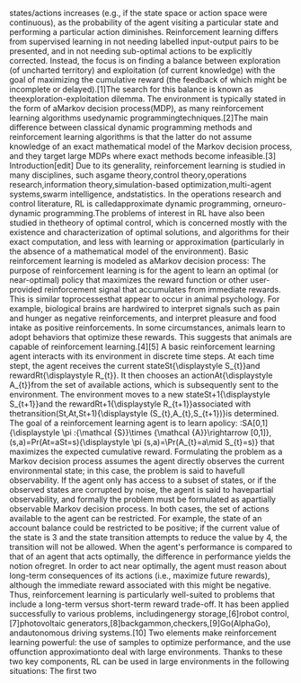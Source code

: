 states/actions increases (e.g., if the state space or action space were continuous), as the probability of the agent visiting a particular state and performing a particular action diminishes. Reinforcement learning differs from supervised learning in not needing labelled input-output pairs to be presented, and in not needing sub-optimal actions to be explicitly corrected. Instead, the focus is on finding a balance between exploration (of uncharted territory) and exploitation (of current knowledge) with the goal of maximizing the cumulative reward (the feedback of which might be incomplete or delayed).[1]The search for this balance is known as theexploration-exploitation dilemma. The environment is typically stated in the form of aMarkov decision process(MDP), as many reinforcement learning algorithms usedynamic programmingtechniques.[2]The main difference between classical dynamic programming methods and reinforcement learning algorithms is that the latter do not assume knowledge of an exact mathematical model of the Markov decision process, and they target large MDPs where exact methods become infeasible.[3] Introduction[edit] Due to its generality, reinforcement learning is studied in many disciplines, such asgame theory,control theory,operations research,information theory,simulation-based optimization,multi-agent systems,swarm intelligence, andstatistics. In the operations research and control literature, RL is calledapproximate dynamic programming, orneuro-dynamic programming.The problems of interest in RL have also been studied in thetheory of optimal control, which is concerned mostly with the existence and characterization of optimal solutions, and algorithms for their exact computation, and less with learning or approximation (particularly in the absence of a mathematical model of the environment). Basic reinforcement learning is modeled as aMarkov decision process: The purpose of reinforcement learning is for the agent to learn an optimal (or near-optimal) policy that maximizes the reward function or other user-provided reinforcement signal that accumulates from immediate rewards. This is similar toprocessesthat appear to occur in animal psychology. For example, biological brains are hardwired to interpret signals such as pain and hunger as negative reinforcements, and interpret pleasure and food intake as positive reinforcements. In some circumstances, animals learn to adopt behaviors that optimize these rewards. This suggests that animals are capable of reinforcement learning.[4][5] A basic reinforcement learning agent interacts with its environment in discrete time steps. At each time stept, the agent receives the current stateSt{\displaystyle S_{t}}and rewardRt{\displaystyle R_{t}}. It then chooses an actionAt{\displaystyle A_{t}}from the set of available actions, which is subsequently sent to the environment. The environment moves to a new stateSt+1{\displaystyle S_{t+1}}and the rewardRt+1{\displaystyle R_{t+1}}associated with thetransition(St,At,St+1){\displaystyle (S_{t},A_{t},S_{t+1})}is determined. The goal of a reinforcement learning agent is to learn apolicy: :SA[0,1]{\displaystyle \pi :{\mathcal {S}}\times {\mathcal {A}}\rightarrow [0,1]},(s,a)=Pr(At=aSt=s){\displaystyle \pi (s,a)=\Pr(A_{t}=a\mid S_{t}=s)} that maximizes the expected cumulative reward. Formulating the problem as a Markov decision process assumes the agent directly observes the current environmental state; in this case, the problem is said to havefull observability. If the agent only has access to a subset of states, or if the observed states are corrupted by noise, the agent is said to havepartial observability, and formally the problem must be formulated as apartially observable Markov decision process. In both cases, the set of actions available to the agent can be restricted. For example, the state of an account balance could be restricted to be positive; if the current value of the state is 3 and the state transition attempts to reduce the value by 4, the transition will not be allowed. When the agent's performance is compared to that of an agent that acts optimally, the difference in performance yields the notion ofregret. In order to act near optimally, the agent must reason about long-term consequences of its actions (i.e., maximize future rewards), although the immediate reward associated with this might be negative. Thus, reinforcement learning is particularly well-suited to problems that include a long-term versus short-term reward trade-off. It has been applied successfully to various problems, includingenergy storage,[6]robot control,[7]photovoltaic generators,[8]backgammon,checkers,[9]Go(AlphaGo), andautonomous driving systems.[10] Two elements make reinforcement learning powerful: the use of samples to optimize performance, and the use offunction approximationto deal with large environments. Thanks to these two key components, RL can be used in large environments in the following situations: The first two